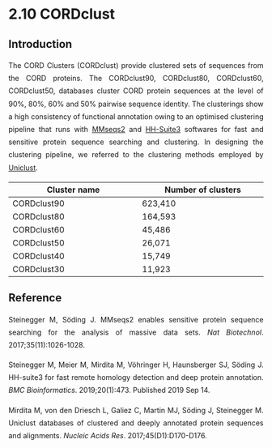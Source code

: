 # 2.10 CORDclust

## Introduction

<p style="text-align:justify; line-height: 1.8; ">The CORD Clusters (CORDclust) provide clustered sets of sequences from the CORD proteins. The CORDclust90, CORDclust80, CORDclust60, CORDclust50, databases cluster CORD protein sequences at the level of 90%, 80%, 60% and 50% pairwise sequence identity. The clusterings show a high consistency of functional annotation owing to an optimised clustering pipeline that runs with <a target="_blank" href="https://github.com/soedinglab/mmseqs2">MMseqs2</a> and <a target="_blank" href="https://github.com/soedinglab/hh-suite">HH-Suite3</a> softwares for fast and sensitive protein sequence searching and clustering. In designing the clustering pipeline, we referred to the clustering methods employed by <a target="_blank" href="https://github.com/soedinglab/uniclust-pipeline">Uniclust</a>.</p>

| <div style="width:15em">Cluster name</div> | <div style="width:15em">Number of clusters</div> |
| ------------------------------------------ | ------------------------------------------------ |
| CORDclust90                                | 623,410                                          |
| CORDclust80                                | 164,593                                          |
| CORDclust60                                | 45,486                                           |
| CORDclust50                                | 26,071                                           |
| CORDclust40                                | 15,749                                           |
| CORDclust30                                | 11,923                                           |

## Reference

<p style="text-align:justify; line-height: 1.8; ">Steinegger M, Söding J. MMseqs2 enables sensitive protein sequence searching for the analysis of massive data sets. <i>Nat Biotechnol</i>. 2017;35(11):1026-1028.</p>

<p style="text-align:justify; line-height: 1.8; ">Steinegger M, Meier M, Mirdita M, Vöhringer H, Haunsberger SJ, Söding J. HH-suite3 for fast remote homology detection and deep protein annotation. <i>BMC Bioinformatics</i>. 2019;20(1):473. Published 2019 Sep 14.</p>

<p style="text-align:justify; line-height: 1.8; ">Mirdita M, von den Driesch L, Galiez C, Martin MJ, Söding J, Steinegger M. Uniclust databases of clustered and deeply annotated protein sequences and alignments. <i>Nucleic Acids Res</i>. 2017;45(D1):D170-D176.</p>

